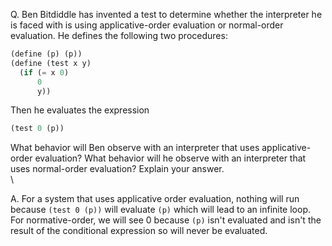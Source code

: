 Q. Ben Bitdiddle has invented a test to determine whether the interpreter he is faced with is using applicative-order evaluation or normal-order evaluation. He defines the following two procedures:

``` scheme
(define (p) (p))
(define (test x y)
  (if (= x 0)
      0
      y))
```

Then he evaluates the expression

``` scheme
(test 0 (p))
```

What behavior will Ben observe with an interpreter that uses applicative-order evaluation? What behavior will he observe with an interpreter that uses normal-order evaluation? Explain your answer. \
\

A. For a system that uses applicative order evaluation, nothing will run because `(test 0 (p))` will evaluate `(p)` which will lead to an infinite loop. For normative-order, we will see 0 because `(p)` isn't evaluated and isn't the result of the conditional expression so will never be evaluated.
